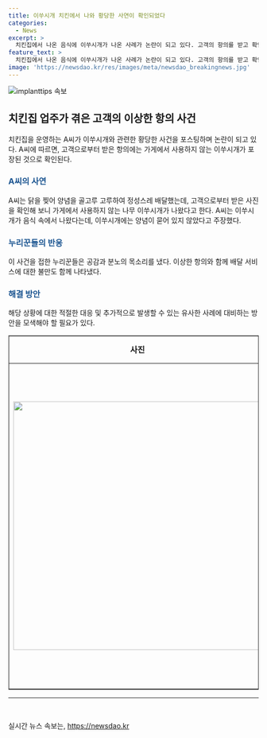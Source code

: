 ```yaml
---
title: 이쑤시개 치킨에서 나와 황당한 사연이 확인되었다
categories:
  - News
excerpt: >
  치킨집에서 나온 음식에 이쑤시개가 나온 사례가 논란이 되고 있다. 고객의 항의를 받고 확인한 결과, 이쑤시개는 가게에서 사용하지 않는 것으로 확인되었다. 손수 정성껏 만든 음식에 이쑤시개가 들어간 사실에 충격과 분노를 표현하며 누리꾼들은 이에 분노를 표출했다. A씨는 고객의 음식을 다시 만들어 보내고 처음 배달 간 음식은 돌려 받았다고 전했으며, 이쑤시개가 들어간 음식을 CCTV로 확인한 결과도 깨끗한 상태였다고 말했다. #치킨집 #이쑤시개 #음식 논란
feature_text: >
  치킨집에서 나온 음식에 이쑤시개가 나온 사례가 논란이 되고 있다. 고객의 항의를 받고 확인한 결과, 이쑤시개는 가게에서 사용하지 않는 것으로 확인되었다. 손수 정성껏 만든 음식에 이쑤시개가 들어간 사실에 충격과 분노를 표현하며 누리꾼들은 이에 분노를 표출했다. A씨는 고객의 음식을 다시 만들어 보내고 처음 배달 간 음식은 돌려 받았다고 전했으며, 이쑤시개가 들어간 음식을 CCTV로 확인한 결과도 깨끗한 상태였다고 말했다. #치킨집 #이쑤시개 #음식 논란
image: 'https://newsdao.kr/res/images/meta/newsdao_breakingnews.jpg'
---
```


<p><img src="https://newsdao.kr/res/images/meta/newsdao_breakingnews.jpg" alt="implanttips 속보" /></p>

<h2 data-ke-size="size26">치킨집 업주가 겪은 고객의 이상한 항의 사건</h2>

<p data-ke-size="size16">치킨집을 운영하는 A씨가 이쑤시개와 관련한 황당한 사건을 포스팅하며 논란이 되고 있다. A씨에 따르면, 고객으로부터 받은 항의에는 가게에서 사용하지 않는 이쑤시개가 포장된 것으로 확인된다.</p>

<h3><b><span style="color: #1a5490;">A씨의 사연</span></b></h3>

<p data-ke-size="size16">A씨는 닭을 찢어 양념을 골고루 고루하여 정성스레 배달했는데, 고객으로부터 받은 사진을 확인해 보니 가게에서 사용하지 않는 나무 이쑤시개가 나왔다고 한다. A씨는 이쑤시개가 음식 속에서 나왔다는데, 이쑤시개에는 양념이 묻어 있지 않았다고 주장했다.</p>

<h3><b><span style="color: #1a5490;">누리꾼들의 반응</span></b></h3>

<p data-ke-size="size16">이 사건을 접한 누리꾼들은 공감과 분노의 목소리를 냈다. 이상한 항의와 함께 배달 서비스에 대한 불만도 함께 나타냈다.</p>

<h3><b><span style="color: #1a5490;">해결 방안</span></b></h3>

<p data-ke-size="size16">해당 상황에 대한 적절한 대응 및 추가적으로 발생할 수 있는 유사한 사례에 대비하는 방안을 모색해야 할 필요가 있다.</p>

<table style="width: 100%;" border="1">
<tbody>
<tr>
<td style="text-align: center; height: 17px;"><b>사진</b></td>
<td style="text-align: center; height: 17px;"><b>해설</b></td>
</tr>
<tr>
<td style="text-align: center; height: 17px;"><img src="https://imgnews.pstatic.net/image/640/2022/02/23/0000154629_001_20220223143347593.jpg?type=w647" style="width: 500px;"></td>
<td style="text-align: center; height: 17px;">이쑤시개에는 최소한의 양념이나 깨소금이 전혀 묻어 있지 않았다.</td>
</tr>
</tbody>
</table>

<hr>

<p data-ke-size="size16">&nbsp;</p>
실시간 뉴스 속보는, <a href="https://newsdao.kr" rel="dofollow">https://newsdao.kr</a>


